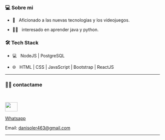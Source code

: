 <h3>💻 Sobre mi </h3> 



 - 👾 &nbsp; Aficionado a las nuevas tecnologias y los videojuegos.

 - 👨‍💻 &nbsp; interesado en aprender java y python.



 <h3>🛠 Tech Stack</h3> 



 - 💻 &nbsp;    NodeJS | PostgreSQL 

 - 🌐 &nbsp; HTML | CSS | JavaScript | Bootstrap | ReactJS 

 

 <hr> 



 <h3> 🤝🏻 contactame </h3> 

 <br> 



 <p align="center"> 


<a href="https://www.linkedin.com/in/Dani-Soler" target="blank"><img align="center" src="https://raw.githubusercontent.com/rahuldkjain/github-profile-readme-generator/master/src/images/icons/Social/linked-in-alt.svg" height="30" width="40" /></a>

<a href="https://wa.link/qmvfum" alt="whatsapp">Whatsapp</a>

<a>Email: danisoler463@gmail.com </a>
 </p> 








 <hr>
